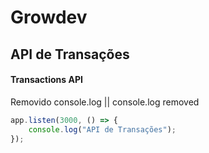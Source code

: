 # Growdev

## API de Transações 
#### Transactions API

Removido console.log || console.log removed

```javascript
app.listen(3000, () => {
    console.log("API de Transações");
});
```
